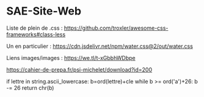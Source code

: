 # SAE-Site-Web


Liste de plein de .css :
https://github.com/troxler/awesome-css-frameworks#class-less

Un en particulier :
https://cdn.jsdelivr.net/npm/water.css@2/out/water.css

Liens images/images :
https://we.tl/t-xGbbhWDbpe



https://cahier-de-prepa.fr/psi-michelet/download?id=200

if lettre in string.ascii_lowercase:
            b=ord(lettre)+cle
            while b >= ord('a')+26:
                b -= 26
            return chr(b)

